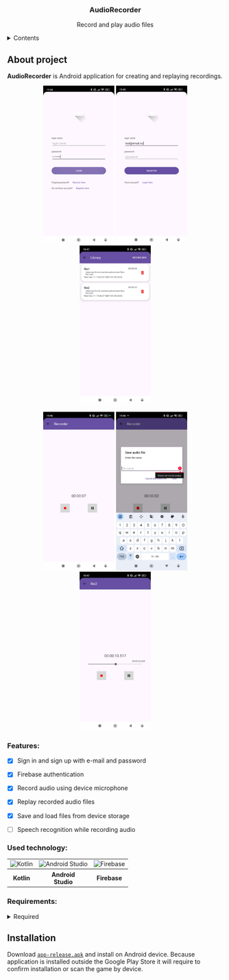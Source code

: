 <p align="center">
  <img width="64" alt="" src="">
</p>
<h3 align="center">AudioRecorder</h3>
<p align="center">Record and play audio files</p>

<details>
  <summary>Contents</summary>
  <ol>
    <li><a href="#About-project">About project</a></li>
    <ul>
      <li><a href="#Features">Features</a></li>
      <li><a href="#Used-technology">Used technology</a></li>
      <li><a href="#Requirements">Requirements</a></li>
    </ul>
    <li><a href="#Installation">Installation</a></li>
    <li><a href="#License">License</a></li>
  </ol>
</details>


## About project
**AudioRecorder** is Android application for creating and replaying recordings.

<p align="center">
  <img width="33%" alt="Login page" src="Screenshots/LoginPage.jpg">
  <img width="33%" alt="Register page" src="Screenshots/RegisterPage.jpg">
  <img width="33%" alt="Library page" src="Screenshots/LibraryPage.jpg">
</p>
<p align="center">
  <img width="33%" alt="Recorder page" src="Screenshots/RecorderPage.jpg">
  <img width="33%" alt="Save dialog" src="Screenshots/SaveDialog.jpg">
  <img width="33%" alt="Audio player page" src="Screenshots/AudioPlayerPage.jpg">
</p>


### Features:
- [x] Sign in and sign up with e-mail and password
- [x] Firebase authentication
- [x] Record audio using device microphone
- [x] Replay recorded audio files
- [x] Save and load files from device storage
- [ ] Speech recognition while recording audio


### Used technology:
<table>
  <tr>
    <td><img width="60px" alt="Kotlin" src="https://cdn.jsdelivr.net/gh/devicons/devicon@latest/icons/kotlin/kotlin-original.svg"></td>
    <td><img width="60px" alt="Android Studio" src="https://cdn.jsdelivr.net/gh/devicons/devicon@latest/icons/androidstudio/androidstudio-original.svg"></td>
    <td><img width="60px" alt="Firebase" src="https://cdn.jsdelivr.net/gh/devicons/devicon@latest/icons/firebase/firebase-original.svg"></td>
  </tr>
  <tr>
    <th>Kotlin</th>
    <th>Android <br/> Studio</th>
    <th>Firebase</th>
  </tr>
</table>


### Requirements:
<details>
  <summary>Required</summary>
  <table>
  <tr>
    <th>Required OS</th>
    <td>Android 12.0 (API lvl 31) and up</td>
  </tr>
  <tr>
    <th>Download size</th>
    <td>15 MB</td>
  </tr>
  <tr>
    <th>Storage</th>
    <td>1 GB available space</td>
  </tr>
  <tr>
    <th>Memory</th>
    <td>2 GB RAM</td>
  </tr>
  <tr>
    <th>App permissions</th>
    <td>Record Audio</td>
  </tr>
  </table>
</details>


## Installation
Download [```app-release.apk```](app/release/app-release.apk) and install on Android device. Because application is installed outside the Google Play Store it will require to confirm installation or scan the game by device.

<!--
## License
TBA -->

